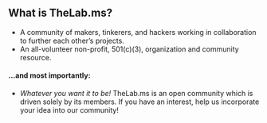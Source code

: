 ## What is TheLab.ms?

* A community of makers, tinkerers, and hackers working in collaboration to further each other’s projects.
* An all-volunteer non-profit, 501(c)(3), organization and community resource.

#### ...and most importantly:

* *Whatever you want it to be!*  TheLab.ms is an open community which is driven solely by its members.  If you have an interest,  help us incorporate your idea into our community!

